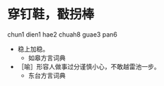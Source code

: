 



# 穿钉鞋，㪬拐棒
chun1 dien1 hae2 chuah8 guae3 pan6
+ 稳上加稳。
  * 如皋方言词典
+ ［喻］形容人做事过分谨慎小心，不敢越雷池一步。
  * 东台方言词典
